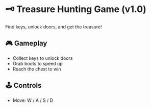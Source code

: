 # 🗝️ Treasure Hunting Game (v1.0)

Find keys, unlock doors, and get the treasure!

## 🎮 Gameplay
- Collect keys to unlock doors
- Grab boots to speed up
- Reach the chest to win

## 🕹️ Controls
- Move: W / A / S / D
